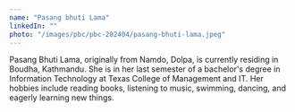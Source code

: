 ```yaml
---
name: "Pasang bhuti Lama"
linkedIn: ""
photo: "/images/pbc/pbc-202404/pasang-bhuti-lama.jpeg"
---
```


Pasang Bhuti Lama, originally from Namdo, Dolpa, is currently residing in Boudha, Kathmandu. She is in her last semester of a bachelor's degree in Information Technology at Texas College of Management and IT. Her hobbies include reading books, listening to music, swimming, dancing, and eagerly learning new things.
